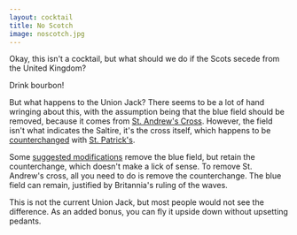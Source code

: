 ```yaml
---
layout: cocktail
title: No Scotch
image: noscotch.jpg
---
```

Okay, this isn't a cocktail, but what should we do if the Scots secede from the
United Kingdom?

Drink bourbon!

But what happens to the Union Jack? There seems to be a lot of hand wringing
about this, with the assumption being that the blue field should be removed,
because it comes from [St. Andrew's Cross][1]. However, the field isn't what
indicates the Saltire, it's the cross itself, which happens to be
[counterchanged][2] with [St. Patrick's][3].

Some [suggested modifications][4] remove the blue field, but retain the
counterchange, which doesn't make a lick of sense. To remove St. Andrew's cross,
all you need to do is remove the counterchange. The blue field can remain,
justified by Britannia's ruling of the waves.

This is not the current Union Jack, but most people would not see the
difference. As an added bonus, you can fly it upside down without upsetting
pedants.

[1]: https://en.wikipedia.org/wiki/Flag_of_Scotland
[2]: https://en.wikipedia.org/wiki/Tincture_(heraldry)#Counterchanging_and_countercolouring
[3]: https://en.wikipedia.org/wiki/Saint_Patrick%27s_Saltire
[4]: https://www.google.com/search?q=union+jack+if+scotland+leaves
